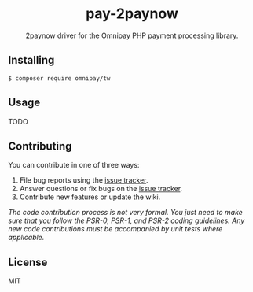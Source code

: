 <h1 align="center"> pay-2paynow </h1>

<p align="center"> 2paynow driver for the Omnipay PHP payment processing library.</p>


## Installing

```shell
$ composer require omnipay/tw
```

## Usage

TODO

## Contributing

You can contribute in one of three ways:

1. File bug reports using the [issue tracker](https://github.com/omnipay/pay-2paynow/issues).
2. Answer questions or fix bugs on the [issue tracker](https://github.com/omnipay/pay-2paynow/issues).
3. Contribute new features or update the wiki.

_The code contribution process is not very formal. You just need to make sure that you follow the PSR-0, PSR-1, and PSR-2 coding guidelines. Any new code contributions must be accompanied by unit tests where applicable._

## License

MIT